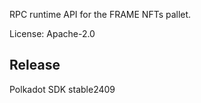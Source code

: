 RPC runtime API for the FRAME NFTs pallet.

License: Apache-2.0


## Release

Polkadot SDK stable2409
